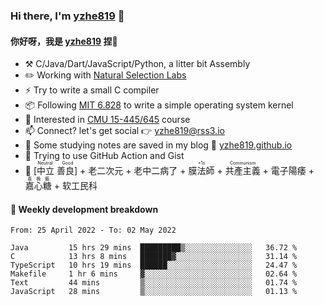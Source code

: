 ### Hi there, I'm [yzhe819](https://github.com/yzhe819) 👋

#### 你好呀，我是 [yzhe819](https://github.com/yzhe819) 捏👋

- :hammer_and_pick: C/Java/Dart/JavaScript/Python, a litter bit Assembly
- :pencil2: Working with [Natural Selection Labs](https://github.com/NaturalSelectionLabs)
- ⚡ Try to write a small C compiler
- 📦 Following [MIT 6.828](https://pdos.csail.mit.edu/6.828/2018/overview.html) to write a simple operating system kernel
- 🧪 Interested in [CMU 15-445/645](https://15445.courses.cs.cmu.edu/fall2020/) course
- 📫 Connect? let's get social 👉 yzhe819@rss3.io
- :scroll: Some studying notes are saved in my blog :space_invader: [yzhe819.github.io](https://yzhe819.github.io/)
- 🌟 Trying to use GitHub Action and Gist
- 🔑 <ruby>[中立 善良]<rp>（</rp><rt>Neutral Good</rt><rp>）</rp></ruby> + 老二次元 + 老中二病了 + <ruby>膜法師<rp>（</rp><rt>+1s</rt><rp>）</rp></ruby> +  <ruby>共產主義<rp>（</rp><rt>Communism</rt><rp>）</rp></ruby> + 電子陽痿 + <ruby>嘉心糖<rp>（</rp><rt>嘉晚飯</rt><rp>）</rp></ruby> + 软工民科



#### 📝 Weekly development breakdown

<!--START_SECTION:waka-->

```text
From: 25 April 2022 - To: 02 May 2022

Java         15 hrs 29 mins  █████████▒░░░░░░░░░░░░░░░   36.72 %
C            13 hrs 8 mins   ███████▓░░░░░░░░░░░░░░░░░   31.14 %
TypeScript   10 hrs 19 mins  ██████░░░░░░░░░░░░░░░░░░░   24.47 %
Makefile     1 hr 6 mins     ▓░░░░░░░░░░░░░░░░░░░░░░░░   02.64 %
Text         44 mins         ▒░░░░░░░░░░░░░░░░░░░░░░░░   01.74 %
JavaScript   28 mins         ▒░░░░░░░░░░░░░░░░░░░░░░░░   01.13 %
```

<!--END_SECTION:waka-->



